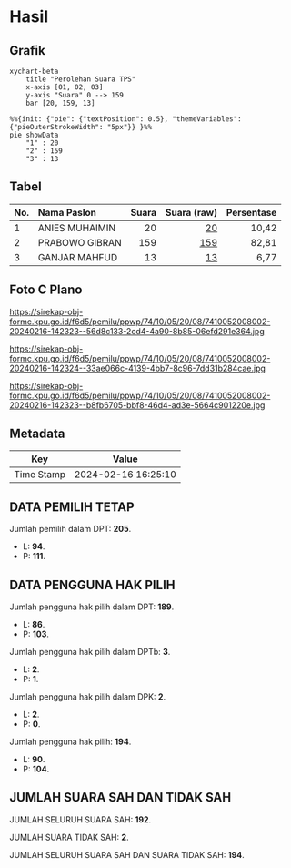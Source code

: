 # Hasil

## Grafik

```mermaid
xychart-beta
    title "Perolehan Suara TPS"
    x-axis [01, 02, 03]
    y-axis "Suara" 0 --> 159
    bar [20, 159, 13]
```

```mermaid
%%{init: {"pie": {"textPosition": 0.5}, "themeVariables": {"pieOuterStrokeWidth": "5px"}} }%%
pie showData
    "1" : 20
    "2" : 159
    "3" : 13
```

## Tabel

| No. | Nama Paslon    | Suara | Suara (raw) | Persentase |
|:--- |:-------------- | -----:| -----------:| ----------:|
| 1   | ANIES MUHAIMIN | 20    | [20][p-1]   | 10,42      |
| 2   | PRABOWO GIBRAN | 159   | [159][p-2]  | 82,81      |
| 3   | GANJAR MAHFUD  | 13    | [13][p-3]   | 6,77       |


[p-1]: https://github.com/gigit-pemilu/pemilu-2024-74-sulawesi-tenggara/blob/main/pilpres/hitung-suara/sub/74-sulawesi-tenggara/sub/10-buton-utara/sub/05-kulisusu-utara/sub/2008-waode-buri/sub/002-tps/sub/paslon-1.txt
[p-2]: https://github.com/gigit-pemilu/pemilu-2024-74-sulawesi-tenggara/blob/main/pilpres/hitung-suara/sub/74-sulawesi-tenggara/sub/10-buton-utara/sub/05-kulisusu-utara/sub/2008-waode-buri/sub/002-tps/sub/paslon-2.txt
[p-3]: https://github.com/gigit-pemilu/pemilu-2024-74-sulawesi-tenggara/blob/main/pilpres/hitung-suara/sub/74-sulawesi-tenggara/sub/10-buton-utara/sub/05-kulisusu-utara/sub/2008-waode-buri/sub/002-tps/sub/paslon-3.txt

## Foto C Plano

https://sirekap-obj-formc.kpu.go.id/f6d5/pemilu/ppwp/74/10/05/20/08/7410052008002-20240216-142323--56d8c133-2cd4-4a90-8b85-06efd291e364.jpg

https://sirekap-obj-formc.kpu.go.id/f6d5/pemilu/ppwp/74/10/05/20/08/7410052008002-20240216-142324--33ae066c-4139-4bb7-8c96-7dd31b284cae.jpg

https://sirekap-obj-formc.kpu.go.id/f6d5/pemilu/ppwp/74/10/05/20/08/7410052008002-20240216-142323--b8fb6705-bbf8-46d4-ad3e-5664c901220e.jpg


## Metadata

| Key        | Value               |
| ---------- | ------------------- |
| Time Stamp | 2024-02-16 16:25:10 |


## DATA PEMILIH TETAP

Jumlah pemilih dalam DPT: **205**.
 * L: **94**.
 * P: **111**.

## DATA PENGGUNA HAK PILIH

Jumlah pengguna hak pilih dalam DPT: **189**.
 * L: **86**.
 * P: **103**.

Jumlah pengguna hak pilih dalam DPTb: **3**.
 * L: **2**.
 * P: **1**.

Jumlah pengguna hak pilih dalam DPK: **2**.
 * L: **2**.
 * P: **0**.

Jumlah pengguna hak pilih: **194**.
 * L: **90**.
 * P: **104**.

## JUMLAH SUARA SAH DAN TIDAK SAH

JUMLAH SELURUH SUARA SAH: **192**.

JUMLAH SUARA TIDAK SAH: **2**.

JUMLAH SELURUH SUARA SAH DAN SUARA TIDAK SAH: **194**.


